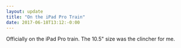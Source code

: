 ```yaml
---
layout: update
title: "On the iPad Pro Train"
date: 2017-06-18T13:12:-0:00
---
```


Officially on the iPad Pro train. The 10.5" size was the clincher for me.